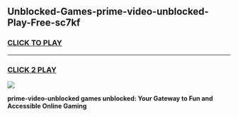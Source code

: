 
## Unblocked-Games-prime-video-unblocked-Play-Free-sc7kf
<h3>
<a href="https://premium76.site?title=prime-video-unblocked&ref=12A">CLICK TO PLAY</a></h3>
<hr>

<h3>
<a href="https://premium76.site?title=prime-video-unblocked&ref=12A">CLICK 2 PLAY</a>
  
</h3>

<a href="https://premium76.site?title=prime-video-unblocked&ref=12A"><img src="https://clearcache.store/games.png"></a>


**prime-video-unblocked games unblocked: Your Gateway to Fun and Accessible Online Gaming**
